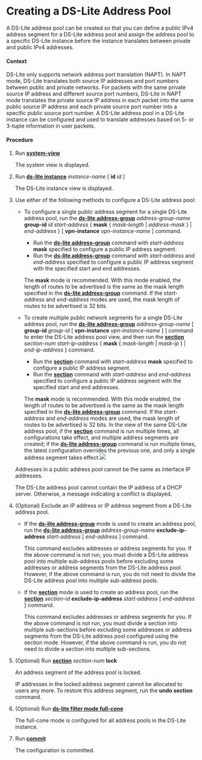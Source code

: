 Creating a DS-Lite Address Pool
===============================

A DS-Lite address pool can be created so that you can define a public IPv4 address segment for a DS-Lite address pool and assign the address pool to a specific DS-Lite instance before the instance translates between private and public IPv4 addresses.

#### Context

DS-Lite only supports network address port translation (NAPT). In NAPT mode, DS-Lite translates both source IP addresses and port numbers between public and private networks. For packets with the same private source IP address and different source port numbers, DS-Lite in NAPT mode translates the private source IP address in each packet into the same public source IP address and each private source port number into a specific public source port number. A DS-Lite address pool in a DS-Lite instance can be configured and used to translate addresses based on 5- or 3-tuple information in user packets.


#### Procedure

1. Run [**system-view**](cmdqueryname=system-view)
   
   
   
   The system view is displayed.
2. Run [**ds-lite instance**](cmdqueryname=ds-lite+instance) *instance-name* [ **id** *id* ]
   
   
   
   The DS-Lite instance view is displayed.
3. Use either of the following methods to configure a DS-Lite address pool:
   
   
   * To configure a single public address segment for a single DS-Lite address pool, run the [**ds-lite address-group**](cmdqueryname=ds-lite+address-group) *address-group-name* **group-id** *id* *start-address* { **mask** { *mask-length* | *address-mask* } | *end-address* } [ **vpn-instance** *vpn-instance-name* ] command.
     
     + Run the [**ds-lite address-group**](cmdqueryname=ds-lite+address-group) command with *start-address* **mask** specified to configure a public IP address segment.
     + Run the [**ds-lite address-group**](cmdqueryname=ds-lite+address-group) command with *start-address* and *end-address* specified to configure a public IP address segment with the specified start and end addresses.
     
     The **mask** mode is recommended. With this mode enabled, the length of routes to be advertised is the same as the mask length specified in the [**ds-lite address-group**](cmdqueryname=ds-lite+address-group) command. If the *start-address* and *end-address* modes are used, the mask length of routes to be advertised is 32 bits.
   * To create multiple public network segments for a single DS-Lite address pool, run the [**ds-lite address-group**](cmdqueryname=ds-lite+address-group) *address-group-name* [ **group-id** *group-id* [ **vpn-instance** *vpn-instance-name* ] ] command to enter the DS-Lite address pool view, and then run the [**section**](cmdqueryname=section) *section-num* *start-ip-address* { **mask** { *mask-length* | *mask-ip* } | *end-ip-address* } command.
     
     + Run the [**section**](cmdqueryname=section) command with *start-address* **mask** specified to configure a public IP address segment.
     + Run the [**section**](cmdqueryname=section) command with *start-address* and *end-address* specified to configure a public IP address segment with the specified start and end addresses.
     
     The **mask** mode is recommended. With this mode enabled, the length of routes to be advertised is the same as the mask length specified in the [**ds-lite address-group**](cmdqueryname=ds-lite+address-group) command. If the *start-address* and *end-address* modes are used, the mask length of routes to be advertised is 32 bits. In the view of the same DS-Lite address pool, if the [**section**](cmdqueryname=section) command is run multiple times, all configurations take effect, and multiple address segments are created; if the [**ds-lite address-group**](cmdqueryname=ds-lite+address-group) command is run multiple times, the latest configuration overrides the previous one, and only a single address segment takes effect.![](../../../../public_sys-resources/note_3.0-en-us.png) 
   
   Addresses in a public address pool cannot be the same as interface IP addresses.
   
   The DS-Lite address pool cannot contain the IP address of a DHCP server. Otherwise, a message indicating a conflict is displayed.
4. (Optional) Exclude an IP address or IP address segment from a DS-Lite address pool.
   
   
   * If the [**ds-lite address-group**](cmdqueryname=ds-lite+address-group) mode is used to create an address pool, run the [**ds-lite address-group**](cmdqueryname=ds-lite+address-group) *address-group-name* **exclude-ip-address** *start-address* [ *end-address* ] command.
     
     This command excludes addresses or address segments for you. If the above command is not run, you must divide a DS-Lite address pool into multiple sub-address pools before excluding some addresses or address segments from the DS-Lite address pool. However, if the above command is run, you do not need to divide the DS-Lite address pool into multiple sub-address pools.
   * If the [**section**](cmdqueryname=section) mode is used to create an address pool, run the [**section**](cmdqueryname=section) *section-id* **exclude-ip-address** *start-address* [ *end-address* ] command.
     
     This command excludes addresses or address segments for you. If the above command is not run, you must divide a section into multiple sub-sections before excluding some addresses or address segments from the DS-Lite address pool configured using the section mode. However, if the above command is run, you do not need to divide a section into multiple sub-sections.
5. (Optional) Run [**section**](cmdqueryname=section) *section-num* **lock**
   
   
   
   An address segment of the address pool is locked.
   
   
   
   IP addresses in the locked address segment cannot be allocated to users any more. To restore this address segment, run the **undo section** command.
6. (Optional) Run [**ds-lite filter mode full-cone**](cmdqueryname=ds-lite+filter+mode+full-cone)
   
   
   
   The full-cone mode is configured for all address pools in the DS-Lite instance.
7. Run [**commit**](cmdqueryname=commit)
   
   
   
   The configuration is committed.